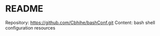 # README #

Repository: https://github.com/Cbhihe/bashConf.git
Content:    bash shell configuration resources
